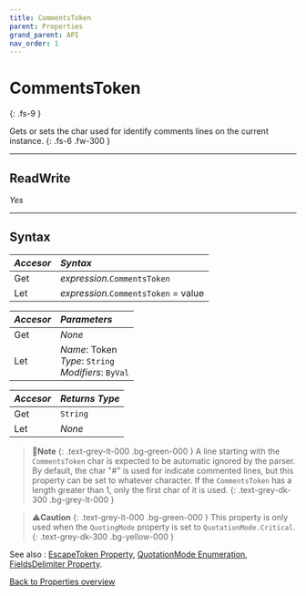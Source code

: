 ```yaml
---
title: CommentsToken
parent: Properties
grand_parent: API
nav_order: 1
---
```


# CommentsToken
{: .fs-9 }

Gets or sets the char used for identify comments lines on the current instance.
{: .fs-6 .fw-300 }

---

## ReadWrite

_Yes_

---

## Syntax

|**_Accesor_**|**_Syntax_**|
|:----------|:----------|
|Get|*expression*.`CommentsToken`|
|Let|*expression*.`CommentsToken` = value|

|**_Accesor_**|**_Parameters_**|
|:----------|:----------|
|Get|_None_|
|Let|*Name*: Token<br>*Type*: `String`<br>*Modifiers*: `ByVal`|

|**_Accesor_**|**_Returns Type_**|
|:----------|:----------|
|Get|`String`|
|Let|_None_|

>📝**Note**
>{: .text-grey-lt-000 .bg-green-000 }
>A line starting with the `CommentsToken` char is expected to be automatic ignored by the parser. By default, the char "#" is used for indicate commented lines, but this property can be set to whatever character. If the `CommentsToken` has a length greater than 1, only the first char of it is used.
{: .text-grey-dk-300 .bg-grey-lt-000 }

>⚠️**Caution**
>{: .text-grey-lt-000 .bg-green-000 }
>This property is only used when the `QuotingMode` property is set to `QuotationMode.Critical`.
{: .text-grey-dk-300 .bg-yellow-000 }

See also
: [EscapeToken Property](https://ws-garcia.github.io/VBA-CSV-interface/api/properties/escapetoken.html), [QuotationMode Enumeration](https://ws-garcia.github.io/VBA-CSV-interface/api/enumerations/quotationmode.html), [FieldsDelimiter Property](https://ws-garcia.github.io/VBA-CSV-interface/api/properties/fieldsdelimiter.html).

[Back to Properties overview](https://ws-garcia.github.io/VBA-CSV-interface/api/properties/)
